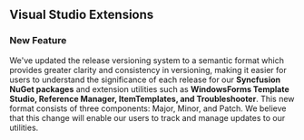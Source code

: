 ## Visual Studio Extensions

### New Feature

We've updated the release versioning system to a semantic format which provides greater clarity and consistency in versioning, making it easier for users to understand the significance of each release for our **Syncfusion NuGet packages** and extension utilities such as **WindowsForms Template Studio, Reference Manager, ItemTemplates, and Troubleshooter**. This new format consists of three components: Major, Minor, and Patch. We believe that this change will enable our users to track and manage updates to our utilities.